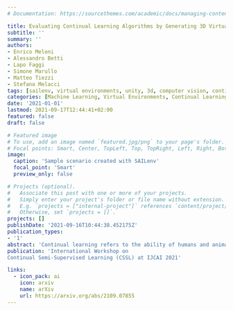```yaml
---
# Documentation: https://sourcethemes.com/academic/docs/managing-content/

title: Evaluating Continual Learning Algorithms by Generating 3D Virtual Environments
subtitle: ''
summary: ''
authors:
- Enrico Meloni
- Alessandro Betti
- Lapo Faggi
- Simone Marullo
- Matteo Tiezzi
- Stefano Melacci
tags: [sailenv, virtual environments, unity, 3d, computer vision, continual learning]
categories: [Machine Learning, Virtual Environments, Continual Learning]
date: '2021-01-01'
lastmod: 2021-09-17T12:44:41+02:00
featured: false
draft: false

# Featured image
# To use, add an image named `featured.jpg/png` to your page's folder.
# Focal points: Smart, Center, TopLeft, Top, TopRight, Left, Right, BottomLeft, Bottom, BottomRight.
image:
  caption: 'Sample scenario created with SAILenv'
  focal_point: 'Smart'
  preview_only: false

# Projects (optional).
#   Associate this post with one or more of your projects.
#   Simply enter your project's folder or file name without extension.
#   E.g. `projects = ["internal-project"]` references `content/project/deep-learning/index.md`.
#   Otherwise, set `projects = []`.
projects: []
publishDate: '2021-09-16T10:44:38.452175Z'
publication_types:
- '1'
abstract: 'Continual learning refers to the ability of humans and animals to incrementally learn over time in a given environment. Trying to simulate this learning process in machines is a challenging task, also due to the inherent difficulty in creating conditions for designing continuously evolving dynamics that are typical of the real-world. Many existing research works usually involve training and testing of virtual agents on datasets of static images or short videos, considering sequences of distinct learning tasks. However, in order to devise continual learning algorithms that operate in more realistic conditions, it is fundamental to gain access to rich, fully customizable and controlled experimental playgrounds. Focussing on the specific case of vision, we thus propose to leverage recent advances in 3D virtual environments in order to approach the automatic generation of potentially life-long dynamic scenes with photo-realistic appearance. Scenes are composed of objects that move along variable routes with different and fully customizable timings, and randomness can also be included in their evolution. A novel element of this paper is that scenes are described in a parametric way, thus allowing the user to fully control the visual complexity of the input stream the agent perceives. These general principles are concretely implemented exploiting a recently published 3D virtual environment. The user can generate scenes without the need of having strong skills in computer graphics, since all the generation facilities are exposed through a simple high-level Python interface. We publicly share the proposed generator.'
publication: 'International Workshop on
Continual Semi-Supervised Learning (CSSL) at IJCAI 2021'

links:
  - icon_pack: ai
    icon: arxiv
    name: arXiv
    url: https://arxiv.org/abs/2109.07855
---
```

